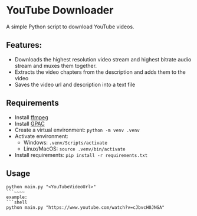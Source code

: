 # YouTube Downloader
A simple Python script to download YouTube videos.
## Features:
- Downloads the highest resolution video stream and highest bitrate audio stream and muxes them together.
- Extracts the video chapters from the description and adds them to the video
- Saves the video url and description into a text file 
## Requirements
- Install [ffmpeg](https://www.ffmpeg.org/download.html)
- Install [GPAC](https://gpac.io/downloads/gpac-nightly-builds/)
- Create a virtual environment: ```python -m venv .venv```   
- Activate environment:
  - Windows: ```.venv/Scripts/activate```
  - Linux/MacOS: ```source .venv/bin/activate```
- Install requirements: ```pip install -r requirements.txt```
## Usage
```shell
python main.py "<YouTubeVideoUrl>"
```~~~~
example:
```shell
python main.py "https://www.youtube.com/watch?v=cJbvcH0JNGA"
```